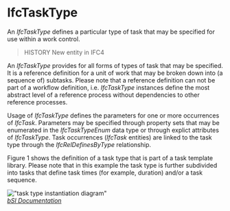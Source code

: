 IfcTaskType
===========
An _IfcTaskType_ defines a particular type of task that may be specified for
use within a work control.  
  
> HISTORY  New entity in IFC4  
  
An _IfcTaskType_ provides for all forms of types of task that may be
specified. It is a reference definition for a unit of work that may be broken
down into (a sequence of) subtasks. Please note that a reference definition
can not be part of a workflow definition, i.e. _IfcTaskType_ instances define
the most abstract level of a reference process without dependencies to other
reference processes.  
  
Usage of _IfcTaskType_ defines the parameters for one or more occurrences of
_IfcTask_. Parameters may be specified through property sets that may be
enumerated in the _IfcTaskTypeEnum_ data type or through explict attributes of
_IfcTaskType_. Task occurrences (_IfcTask_ entities) are linked to the task
type through the _IfcRelDefinesByType_ relationship.  
  
Figure 1 shows the definition of a task type that is part of a task template
library. Please note that in this example the task type is further subdivided
into tasks that define task times (for example, duration) and/or a task
sequence.  
  
!["task type instantiation
diagram"](../figures/ifctasktype_instantiation_diagram.png "Figure 1 -- Task
type relationships")  
[ _bSI
Documentation_](https://standards.buildingsmart.org/IFC/DEV/IFC4_2/FINAL/HTML/schema/ifcprocessextension/lexical/ifctasktype.htm)


